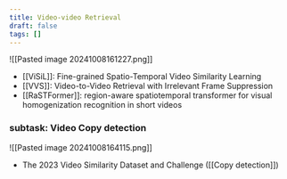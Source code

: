 ```yaml
---
title: Video-video Retrieval
draft: false
tags: []
---
```


![[Pasted image 20241008161227.png]]
- [[ViSiL]]: Fine-grained Spatio-Temporal Video Similarity Learning
- [[VVS]]: Video-to-Video Retrieval with Irrelevant Frame Suppression
- [[RaSTFormer]]: region-aware spatiotemporal transformer for visual homogenization recognition in short videos
### subtask: Video Copy detection
![[Pasted image 20241008164115.png]]
- The 2023 Video Similarity Dataset and Challenge ([[Copy detection]])
